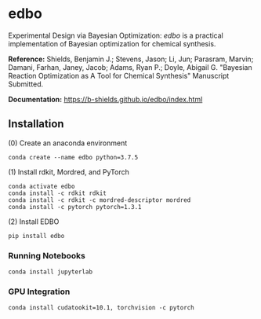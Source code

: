 # edbo

Experimental Design via Bayesian Optimization: *edbo* is a practical implementation of Bayesian optimization for chemical synthesis.

**Reference:** Shields, Benjamin J.; Stevens, Jason; Li, Jun; Parasram, Marvin; Damani, Farhan, Janey, Jacob; Adams, Ryan P.; Doyle, Abigail G. "Bayesian Reaction Optimization as A Tool for Chemical Synthesis" Manuscript Submitted.

**Documentation:** https://b-shields.github.io/edbo/index.html

## Installation

(0) Create an anaconda environment

```
conda create --name edbo python=3.7.5
```

(1) Install rdkit, Mordred, and PyTorch

```
conda activate edbo
conda install -c rdkit rdkit
conda install -c rdkit -c mordred-descriptor mordred
conda install -c pytorch pytorch=1.3.1
```

(2) Install EDBO

```
pip install edbo
```

### Running Notebooks

```
conda install jupyterlab
```

### GPU Integration

```
conda install cudatookit=10.1, torchvision -c pytorch
```
